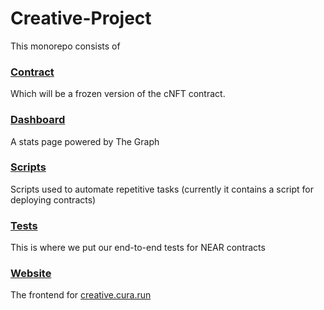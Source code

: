 # Creative-Project

This monorepo consists of

### [Contract](https://github.com/curaOS/Creative-Project/tree/master/packages/contract)
Which will be a frozen version of the cNFT contract.

### [Dashboard](https://github.com/curaOS/Creative-Project/tree/master/packages/dashboard)
A stats page powered by The Graph

### [Scripts](https://github.com/curaOS/Creative-Project/tree/master/packages/scripts)
Scripts used to automate repetitive tasks (currently it contains a script for deploying contracts)

### [Tests](https://github.com/curaOS/Creative-Project/tree/master/packages/tests)
This is where we put our end-to-end tests for NEAR contracts

### [Website](https://github.com/curaOS/Creative-Project/tree/master/packages/website)
The frontend for [creative.cura.run](https://creative.cura.run/)